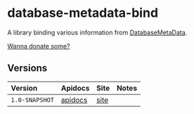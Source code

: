 database-metadata-bind
====================
A library binding various information from [DatabaseMetaData](http://docs.oracle.com/javase/7/docs/api/java/sql/DatabaseMetaData.html). 

[Wanna donate some?](https://www.paypal.com/cgi-bin/webscr?cmd=_donations&business=GWDFLJNSZSEGG&lc=KR&item_name=github&currency_code=USD&bn=PP%2dDonationsBF%3abtn_donateCC_LG%2egif%3aNonHosted)

<!--
### maven
[maven central](http://search.maven.org/#search%7Cgav%7C1%7Cg%3A%22com.github.jinahya%22%20AND%20a%3A%22bit-io%22)
-->

<!--
### jenkins
[jinahya.com/jenkins](https://jinahya.com/jenkins/job/com.github.jinahya%20bit-io/)
-->

## Versions

| Version | Apidocs | Site | Notes |
| :------ | :------ | :--- | :---- |
| `1.0-SNAPSHOT` | [apidocs](http://jinahya.github.io/sql-databasemetadata/site/1.0-SNAPSHOT/apidocs/index.html) | [site](http://jinahya.github.io/sql-databasemetadata/site/1.0-SNAPSHOT/index.html)||


<!-- 1.0-SNAPSHOT ([apidocs](http://jinahya.github.io/sql-databasemetadata/site/1.0-SNAPSHOT/apidocs/index.html)) ([site](http://jinahya.github.io/sql-databasemetadata/site/1.0-SNAPSHOT/index.html))  -->
